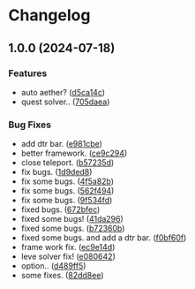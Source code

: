 # Changelog

## 1.0.0 (2024-07-18)


### Features

* auto aether? ([d5ca14c](https://github.com/ArchiDog1998/QuestSolver/commit/d5ca14cc4d4240c963278e8ac87c017ee3630664))
* quest solver.. ([705daea](https://github.com/ArchiDog1998/QuestSolver/commit/705daea2b8892717838bbbee7f667282a73de6e6))


### Bug Fixes

* add dtr bar. ([e981cbe](https://github.com/ArchiDog1998/QuestSolver/commit/e981cbedae8dbd0386731679d4267e239bac53af))
* better framework. ([ce9c294](https://github.com/ArchiDog1998/QuestSolver/commit/ce9c2948f2d2d2ede98b4d93d6ec89228553aa1f))
* close teleport. ([b57235d](https://github.com/ArchiDog1998/QuestSolver/commit/b57235d134fed77e197338bfa9f392d1de8b15d2))
* fix bugs. ([1d9ded8](https://github.com/ArchiDog1998/QuestSolver/commit/1d9ded8d14ad06efdc7289d2b8a6a0bd3b9a0c3a))
* fix some bugs. ([4f5a82b](https://github.com/ArchiDog1998/QuestSolver/commit/4f5a82b28415de038cd2fd62c7d49ec2f9bcf8dc))
* fix some bugs. ([562f494](https://github.com/ArchiDog1998/QuestSolver/commit/562f49484f09cdd995253db9107220f85474c0bc))
* fix some bugs. ([9f534fd](https://github.com/ArchiDog1998/QuestSolver/commit/9f534fd8c21803116ab1942fed173ec611701920))
* fixed bugs. ([672bfec](https://github.com/ArchiDog1998/QuestSolver/commit/672bfec9978e6f3075572afb23db096b9e818020))
* fixed some bugs! ([41da296](https://github.com/ArchiDog1998/QuestSolver/commit/41da2960cf648143757d24218d0956ae89ae71e2))
* fixed some bugs. ([b72360b](https://github.com/ArchiDog1998/QuestSolver/commit/b72360b5cf9dd1f53485170ab05aff13d4b63b96))
* fixed some bugs. and add a dtr bar. ([f0bf60f](https://github.com/ArchiDog1998/QuestSolver/commit/f0bf60f577b0838c6a3f1c5c6f05bedc9233acb3))
* frame work fix. ([ec9e14d](https://github.com/ArchiDog1998/QuestSolver/commit/ec9e14d2a1aa539d16d31e75adc23e35b46efd1b))
* leve solver fix! ([e080642](https://github.com/ArchiDog1998/QuestSolver/commit/e08064265635200efc7d32a6a1263751c3540127))
* option.. ([d489ff5](https://github.com/ArchiDog1998/QuestSolver/commit/d489ff5c5c4aa041ad6773b429e76feb881181f4))
* some fixes. ([82dd8ee](https://github.com/ArchiDog1998/QuestSolver/commit/82dd8eea2d61b0c55b362839dc742720609139b2))
